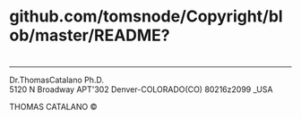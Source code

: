 # github.com/tomsnode/Copyright/blob/master/README\?

#

--------------
Dr.ThomasCatalano Ph.D.\
5120 N Broadway APT'302
Denver-COLORADO(CO) 80216z2099 _USA

   THOMAS CATALANO ©
